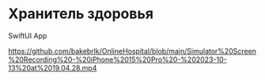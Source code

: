 # Хранитель здоровья
SwiftUI App

https://github.com/bakebrlk/OnlineHospital/blob/main/Simulator%20Screen%20Recording%20-%20iPhone%2015%20Pro%20-%202023-10-13%20at%2019.04.28.mp4
